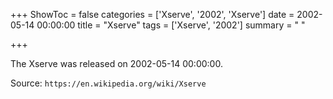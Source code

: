 +++
ShowToc = false
categories = ['Xserve', '2002', 'Xserve']
date = 2002-05-14 00:00:00
title = "Xserve"
tags = ['Xserve', '2002']
summary = " "

+++

The Xserve was released on 2002-05-14 00:00:00.

Source: `https://en.wikipedia.org/wiki/Xserve`


